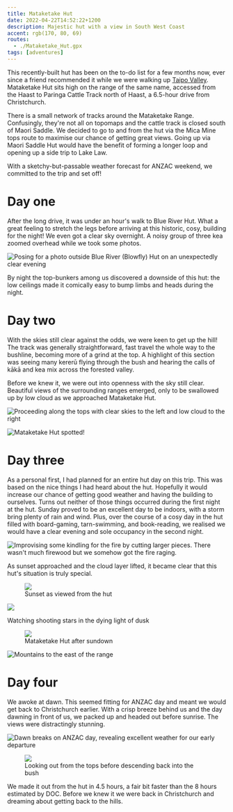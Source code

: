 ```yaml
---
title: Mataketake Hut
date: 2022-04-22T14:52:22+1200
description: Majestic hut with a view in South West Coast
accent: rgb(170, 80, 69)
routes:
  - ./Mataketake_Hut.gpx
tags: [adventures]
---
```


This recently-built hut has been on the to-do list for a few months now, ever since a friend recommended it while we were walking up [Taipo Valley](/taipo). Mataketake Hut sits high on the range of the same name, accessed from the Haast to Paringa Cattle Track north of Haast, a 6.5-hour drive from Christchurch.

There is a small network of tracks around the Mataketake Range. Confusingly, they're not all on topomaps and the cattle track is closed south of Maori Saddle. We decided to go to and from the hut via the Mica Mine tops route to maximise our chance of getting great views. Going up via Maori Saddle Hut would have the benefit of forming a longer loop and opening up a side trip to Lake Law.

With a sketchy-but-passable weather forecast for ANZAC weekend, we committed to the trip and set off!

# Day one

After the long drive, it was under an hour's walk to Blue River Hut. What a great feeling to stretch the legs before arriving at this historic, cosy, building for the night! We even got a clear sky overnight. A noisy group of three kea zoomed overhead while we took some photos.

![Posing for a photo outside Blue River (Blowfly) Hut on an unexpectedly clear evening][blowfly-group]

By night the top-bunkers among us discovered a downside of this hut: the low ceilings made it comically easy to bump limbs and heads during the night.

# Day two

With the skies still clear against the odds, we were keen to get up the hill! The track was generally straightforward, fast travel the whole way to the bushline, becoming more of a grind at the top. A highlight of this section was seeing many kererū flying through the bush and hearing the calls of kākā and kea mix across the forested valley.

Before we knew it, we were out into openness with the sky still clear. Beautiful views of the surrounding ranges emerged, only to be swallowed up by low cloud as we approached Mataketake Hut.

![Proceeding along the tops with clear skies to the left and low cloud to the right][entering-tops]

![Mataketake Hut spotted!][hut-approach]

# Day three

As a personal first, I had planned for an entire hut day on this trip. This was based on the nice things I had heard about the hut. Hopefully it would increase our chance of getting good weather and having the building to ourselves. Turns out neither of those things occurred during the first night at the hut. Sunday proved to be an excellent day to be indoors, with a storm bring plenty of rain and wind. Plus, over the course of a cosy day in the hut filled with board-gaming, tarn-swimming, and book-reading, we realised we would have a clear evening and sole occupancy in the second night.

![Improvising some kindling for the fire by cutting larger pieces. There wasn't much firewood but we somehow got the fire raging.][wood]

As sunset approached and the cloud layer lifted, it became clear that this hut's situation is truly special.

<figure>
  <img class="prose-custom-w-full" src="./DSC09649-HDR-Pano.jpg" />
  <figcaption>Sunset as viewed from the hut</figcaption>
</figure>

![][astro-couple]

<figcaption>Watching shooting stars in the dying light of dusk</figcaption>

<figure>
  <img class="prose-custom-w-full" src="./DSC09678.jpg" />
  <figcaption>Mataketake Hut after sundown</figcaption>
</figure>

![Mountains to the east of the range][astro-hills]

# Day four

We awoke at dawn. This seemed fitting for ANZAC day and meant we would get back to Christchurch earlier. With a crisp breeze behind us and the day dawning in front of us, we packed up and headed out before sunrise. The views were distractingly stunning.

![Dawn breaks on ANZAC day, revealing excellent weather for our early departure][astro-dawn]

<figure>
  <img class="prose-custom-w-full" src="./DSC09719.jpg?w=4000" />
  <figcaption>Looking out from the tops before descending back into the bush</figcaption>
</figure>

We made it out from the hut in 4.5 hours, a fair bit faster than the 8 hours estimated by DOC. Before we knew it we were back in Christchurch and dreaming about getting back to the hills.

[blowfly-group]: ./DSC09590.jpg
[entering-tops]: ./DSC09610.jpg
[hut-approach]: ./DSC09618.jpg
[wood]: ./DSC09621.jpg
[astro-couple]: ./DSC09685.jpg
[astro-hills]: ./DSC09691.jpg
[astro-dawn]: ./DSC09693.jpg
